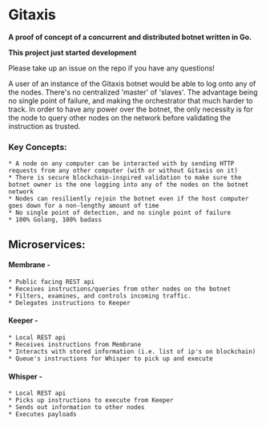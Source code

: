 # Gitaxis

**A proof of concept of a concurrent and distributed botnet written in Go.**

**__This project just started development__**

Please take up an issue on the repo if you have any questions!

A user of an instance of the Gitaxis botnet would be able to log onto any of the nodes. There's no centralized 'master' of 'slaves'. The advantage being no single point of failure, and making the orchestrator that much harder to track. In order to have any power over the botnet, the only necessity is for the node to query other nodes on the network before validating the instruction as trusted.

### Key Concepts:
    * A node on any computer can be interacted with by sending HTTP requests from any other computer (with or without Gitaxis on it)
    * There is secure blockchain-inspired validation to make sure the botnet owner is the one logging into any of the nodes on the botnet network
    * Nodes can resiliently rejoin the botnet even if the host computer goes down for a non-lengthy amount of time
    * No single point of detection, and no single point of failure
    * 100% Golang, 100% badass

## Microservices:

#### Membrane -
    * Public facing REST api
    * Receives instructions/queries from other nodes on the botnet
    * Filters, examines, and controls incoming traffic.
    * Delegates instructions to Keeper

#### Keeper -
    * Local REST api
    * Receives instructions from Membrane
    * Interacts with stored information (i.e. list of ip's on blockchain)
    * Queue's instructions for Whisper to pick up and execute

#### Whisper -
    * Local REST api
    * Picks up instructions to execute from Keeper
    * Sends out information to other nodes
    * Executes payloads
